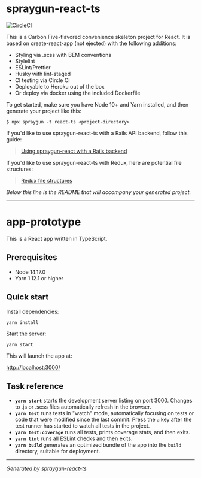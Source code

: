 # spraygun-react-ts

[![CircleCI](https://circleci.com/gh/carbonfive/spraygun-react-ts/tree/main.svg?style=shield)](https://circleci.com/gh/carbonfive/spraygun-react-ts/tree/main)

This is a Carbon Five-flavored convenience skeleton project for React. It is based on create-react-app (not ejected) with the following additions:

- Styling via .scss with BEM conventions
- Stylelint
- ESLint/Prettier
- Husky with lint-staged
- CI testing via Circle CI
- Deployable to Heroku out of the box
- Or deploy via docker using the included Dockerfile

To get started, make sure you have Node 10+ and Yarn installed, and then generate your project like this:

```
$ npx spraygun -t react-ts <project-directory>
```

If you'd like to use spraygun-react-ts with a Rails API backend, follow this guide:

> [Using spraygun-react with a Rails backend](https://github.com/carbonfive/spraygun-react/blob/main/docs/how-to-use-with-rails-backend.md)

If you'd like to use spraygun-react-ts with Redux, here are potential file structures:

> [Redux file structures](https://github.com/carbonfive/spraygun-react/blob/main/docs/example-redux-file-structure.md)

_Below this line is the README that will accompany your generated project._

---

<!-- END SPRAYGUN BANNER -->

# app-prototype

This is a React app written in TypeScript.

## Prerequisites

- Node 14.17.0
- Yarn 1.12.1 or higher

## Quick start

Install dependencies:

```
yarn install
```

Start the server:

```
yarn start
```

This will launch the app at:

<http://localhost:3000/>

## Task reference

- **`yarn start`** starts the development server listing on port 3000. Changes to .js or .scss files automatically refresh in the browser.
- **`yarn test`** runs tests in "watch" mode, automatically focusing on tests or code that were modified since the last commit. Press the `a` key after the test runner has started to watch all tests in the project.
- **`yarn test:coverage`** runs all tests, prints coverage stats, and then exits.
- **`yarn lint`** runs all ESLint checks and then exits.
- **`yarn build`** generates an optimized bundle of the app into the `build` directory, suitable for deployment.

---

_Generated by [spraygun-react-ts](https://github.com/carbonfive/spraygun-react-ts)_
